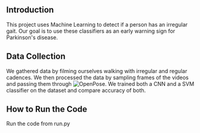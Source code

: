 ## Introduction
This project uses Machine Learning to detect if a person has an irregular gait.
Our goal is to use these classifiers as an early warning sign for Parkinson's disease.

## Data Collection
We gathered data by filming ourselves walking with irregular and regular cadences. We then processed
the data by sampling frames of the videos and passing them through ![OpenPose](https://github.com/CMU-Perceptual-Computing-Lab/openpose). We trained both a CNN and a SVM classifier on the dataset and compare accuracy of both.

## How to Run the Code
Run the code from run.py
